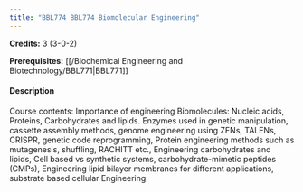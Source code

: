 ```yaml
---
title: "BBL774 BBL774 Biomolecular Engineering"
---
```

**Credits:** 3 (3-0-2)

**Prerequisites:** [[/Biochemical Engineering and Biotechnology/BBL771|BBL771]]

#### Description
Course contents: Importance of engineering Biomolecules: Nucleic acids, Proteins, Carbohydrates and lipids. Enzymes used in genetic manipulation, cassette assembly methods, genome engineering using ZFNs, TALENs, CRISPR, genetic code reprogramming, Protein engineering methods such as mutagenesis, shuffling, RACHITT etc., Engineering carbohydrates and lipids, Cell based vs synthetic systems, carbohydrate-mimetic peptides (CMPs), Engineering lipid bilayer membranes for different applications, substrate based cellular Engineering.